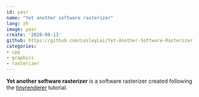 ```yaml
---
id: yasr
name: "Yet another software rasterizer"
lang: zh
image: yasr
create: '2020-08-13'
github: https://github.com/LesleyLai/Yet-Another-Software-Rasterizer
categories:
- cpp
- graphics
- rasterizer
---
```


**Yet another software rasterizer** is a software rasterizer
created following the [tinyrenderer](https://github.com/ssloy/tinyrenderer) tutorial.
